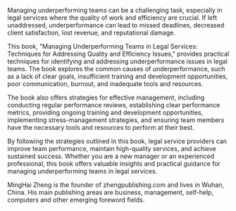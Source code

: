 
Managing underperforming teams can be a challenging task, especially in legal services where the quality of work and efficiency are crucial. If left unaddressed, underperformance can lead to missed deadlines, decreased client satisfaction, lost revenue, and reputational damage.

This book, "Managing Underperforming Teams in Legal Services: Techniques for Addressing Quality and Efficiency Issues," provides practical techniques for identifying and addressing underperformance issues in legal teams. The book explores the common causes of underperformance, such as a lack of clear goals, insufficient training and development opportunities, poor communication, burnout, and inadequate tools and resources.

The book also offers strategies for effective management, including conducting regular performance reviews, establishing clear performance metrics, providing ongoing training and development opportunities, implementing stress-management strategies, and ensuring team members have the necessary tools and resources to perform at their best.

By following the strategies outlined in this book, legal service providers can improve team performance, maintain high-quality services, and achieve sustained success. Whether you are a new manager or an experienced professional, this book offers valuable insights and practical guidance for managing underperforming teams in legal services.

MingHai Zheng is the founder of zhengpublishing.com and lives in Wuhan, China. His main publishing areas are business, management, self-help, computers and other emerging foreword fields.
